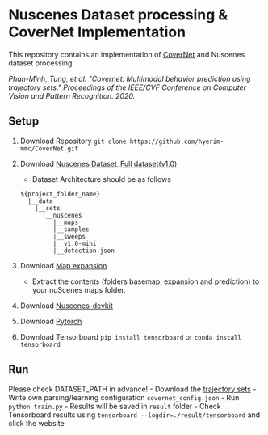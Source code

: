 # Nuscenes Dataset processing & CoverNet Implementation
This repository contains an implementation of [CoverNet](https://arxiv.org/pdf/1911.10298.pdf) and Nuscenes dataset processing.

*Phan-Minh, Tung, et al. "Covernet: Multimodal behavior prediction using trajectory sets." Proceedings of the IEEE/CVF Conference on Computer Vision and Pattern Recognition. 2020.*

## Setup
1. Download Repository ```git clone https://github.com/hyerim-mmc/CoverNet.git```
2. Download [Nuscenes Dataset_Full dataset(v1.0)](https://www.nuscenes.org/download) 

    - Dataset Architecture should be as follows
    ```
   ${project_folder_name}
      |__data
        |__sets
          |__nuscenes
             |__maps
             |__samples
             |__sweeps
             |__v1.0-mini
             |__detection.json
    ```

3. Download [Map expansion](https://www.nuscenes.org/download) 

   - Extract the contents (folders basemap, expansion and prediction) to your nuScenes maps folder. 
4. Download [Nuscenes-devkit](https://github.com/nutonomy/nuscenes-devkit#getting-started-with-nuscenes)
5. Download [Pytorch](https://pytorch.org/get-started/locally/)
6. Download Tensorboard ```pip install tensorboard``` or ```conda install tensorboard```

## Run
Please check DATASET_PATH in advance!
    - Download the [trajectory sets](https://www.nuscenes.org/public/nuscenes-prediction-challenge-trajectory-sets.zip)
    - Write own parsing/learning configuration ```covernet_config.json```
    - Run ```python train.py```
    - Results will be saved in ```result``` folder
    - Check Tensorboard results using ```tensorboard --logdir=./result/tensorboard``` and click the website

